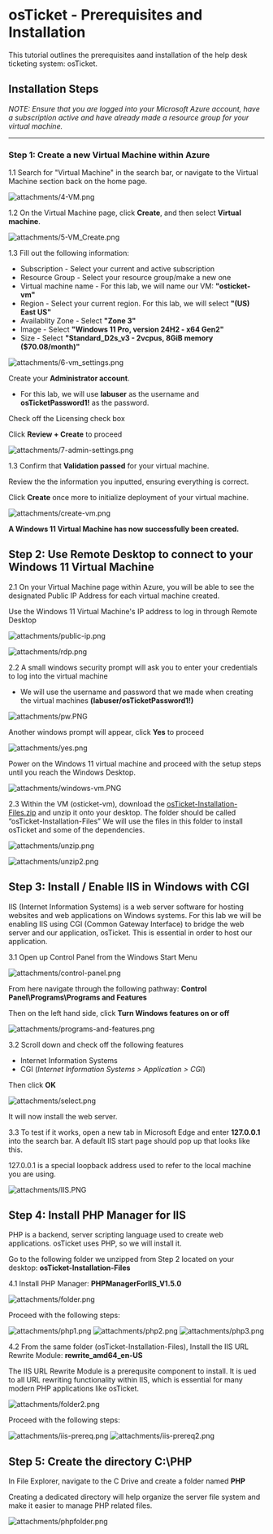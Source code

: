 # osTicket - Prerequisites and Installation
This tutorial outlines the prerequisites aand installation of the help desk ticketing system: osTicket.

## Installation Steps

*NOTE: Ensure that you are logged into your Microsoft Azure account, have a subscription active and have already made a resource group for your virtual machine.*

---
### Step 1: Create a new Virtual Machine within Azure

1.1 Search for "Virtual Machine" in the search bar, or navigate to the Virtual Machine section back on the home page.

![attachments/4-VM.png](attachments/4-VM.png)

1.2 On the Virtual Machine page, click **Create**, and then select **Virtual machine**.

![attachments/5-VM_Create.png](attachments/5-VM_Create.png)

1.3 Fill out the following information:
- Subscription - Select your current and active subscription
- Resource Group - Select your resource group/make a new one
- Virtual machine name - For this lab, we will name our VM:  **"osticket-vm"**
- Region - Select your current region. For this lab, we will select **"(US) East US"**
- Availablity Zone - Select **"Zone 3"**
- Image - Select **"Windows 11 Pro, version 24H2 - x64 Gen2"**
- Size - Select **"Standard_D2s_v3 - 2vcpus, 8GiB memory ($70.08/month)"**

![attachments/6-vm_settings.png](attachments/6-vm_settings.png)

Create your **Administrator account**.

- For this lab, we will use **labuser** as the username and **osTicketPassword1!** as the password.

Check off the Licensing check box

Click **Review + Create** to proceed

![attachments/7-admin-settings.png](attachments/7-admin-settings.png)

1.3 Confirm that **Validation passed** for your virtual machine.

Review the the information you inputted, ensuring everything is correct.

Click **Create** once more to initialize deployment of your virtual machine.

![attachments/create-vm.png](attachments/create-vm.png)

**A Windows 11 Virtual Machine has now successfully been created.**

## Step 2: Use Remote Desktop to connect to your Windows 11 Virtual Machine

2.1 On your Virtual Machine page within Azure, you will be able to see the designated Public IP Address for each virtual machine created.

Use the Windows 11 Virtual Machine's IP address to log in through Remote Desktop

![attachments/public-ip.png](attachments/public-ip.png)

![attachments/rdp.png](attachments/rdp.png)

2.2 A small windows security prompt will ask you to enter your credentials to log into the virtual machine

- We will use the username and password that we made when creating the virtual machines **(labuser/osTicketPassword1!)**

![attachments/pw.PNG](attachments/pw.PNG)

Another windows prompt will appear, click **Yes** to proceed

![attachments/yes.png](attachments/yes.png)

Power on the Windows 11 virtual machine and proceed with the setup steps until you reach the Windows Desktop.

![attachments/windows-vm.PNG](attachments/windows-vm.PNG)

2.3 Within the VM (osticket-vm), download the [osTicket-Installation-Files.zip](https://drive.google.com/uc?export=download&id=1b3RBkXTLNGXbibeMuAynkfzdBC1NnqaD) and unzip it onto your desktop. The folder should be called “osTicket-Installation-Files”
We will use the files in this folder to install osTicket and some of the dependencies.

![attachments/unzip.png](attachments/unzip.png)

![attachments/unzip2.png](attachments/unzip2.png)

## Step 3: Install / Enable IIS in Windows with CGI

IIS (Internet Information Systems) is a web server software for hosting websites and web applications on Windows systems. For this lab we will be enabling IIS using CGI (Common Gateway Interface) to bridge the web server and our application, osTicket. This is essential in order to host our application.

3.1 Open up Control Panel from the Windows Start Menu

![attachments/control-panel.png](attachments/control-panel.png)

From here navigate through the following pathway: **Control Panel\Programs\Programs and Features**

Then on the left hand side, click **Turn Windows features on or off**

![attachments/programs-and-features.png](attachments/programs-and-features.png)

3.2 Scroll down and check off the following features

- Internet Information Systems
- CGI (_Internet Information Systems > Application > CGI_)

Then click **OK**

![attachments/select.png](attachments/select.png)

It will now install the web server.

3.3 To test if it works, open a new tab in Microsoft Edge and enter **127.0.0.1** into the search bar. A default IIS start page should pop up that looks like this.

127.0.0.1 is a special loopback address used to refer to the local machine you are using.

![attachments/IIS.PNG](attachments/IIS.PNG)

## Step 4: Install PHP Manager for IIS

PHP is a backend, server scripting language used to create web applications. osTicket uses PHP, so we will install it.

Go to the following folder we unzipped from Step 2 located on your desktop: **osTicket-Installation-Files**

4.1 Install PHP Manager: **PHPManagerForIIS_V1.5.0**

![attachments/folder.png](attachments/folder.png)

Proceed with the following steps:

![attachments/php1.png](attachments/php1.png)
![attachments/php2.png](attachments/php2.png)
![attachments/php3.png](attachments/php3.png)

4.2 From the same folder (osTicket-Installation-Files), Install the IIS URL Rewrite Module: **rewrite_amd64_en-US**

The IIS URL Rewrite Module is a prerequsite component to install. It is ued to all URL rewriting functionality within IIS, which is essential for many modern PHP applications like osTicket.

![attachments/folder2.png](attachments/folder2.png)

Proceed with the following steps:

![attachments/iis-prereq.png](attachments/iis-prereq.png)
![attachments/iis-prereq2.png](attachments/iis-prereq2.png)

## Step 5: Create the directory C:\PHP

In File Explorer, navigate to the C Drive and create a folder named **PHP**

Creating a dedicated directory will help organize the server file system and make it easier to manage PHP related files.

![attachments/phpfolder.png](attachments/phpfolder.png)



